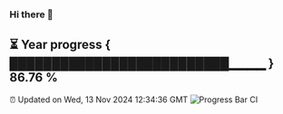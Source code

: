### Hi there 👋
⏳ Year progress { ██████████████████████████▁▁▁▁ } 86.76 %
---
⏰ Updated on Wed, 13 Nov 2024 12:34:36 GMT
![Progress Bar CI](https://github.com/liununu/liununu/workflows/Progress%20Bar%20CI/badge.svg)
